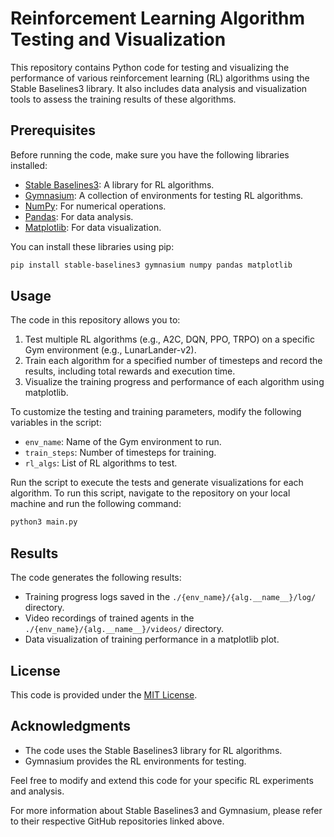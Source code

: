 # Reinforcement Learning Algorithm Testing and Visualization

This repository contains Python code for testing and visualizing the performance of various reinforcement learning (RL) algorithms using the Stable Baselines3 library. It also includes data analysis and visualization tools to assess the training results of these algorithms.

## Prerequisites

Before running the code, make sure you have the following libraries installed:

- [Stable Baselines3](https://github.com/DLR-RM/stable-baselines3): A library for RL algorithms.
- [Gymnasium](https://github.com/DLR-RM/gymnasium): A collection of environments for testing RL algorithms.
- [NumPy](https://numpy.org/): For numerical operations.
- [Pandas](https://pandas.pydata.org/): For data analysis.
- [Matplotlib](https://matplotlib.org/): For data visualization.

You can install these libraries using pip:

```bash
pip install stable-baselines3 gymnasium numpy pandas matplotlib
```

## Usage

The code in this repository allows you to:

1. Test multiple RL algorithms (e.g., A2C, DQN, PPO, TRPO) on a specific Gym environment (e.g., LunarLander-v2).
2. Train each algorithm for a specified number of timesteps and record the results, including total rewards and execution time.
3. Visualize the training progress and performance of each algorithm using matplotlib.

To customize the testing and training parameters, modify the following variables in the script:

- `env_name`: Name of the Gym environment to run.
- `train_steps`: Number of timesteps for training.
- `rl_algs`: List of RL algorithms to test.

Run the script to execute the tests and generate visualizations for each algorithm. To run this script, navigate to the repository on your local machine and run the following command:

```bash
python3 main.py
```

## Results

The code generates the following results:

- Training progress logs saved in the `./{env_name}/{alg.__name__}/log/` directory.
- Video recordings of trained agents in the `./{env_name}/{alg.__name__}/videos/` directory.
- Data visualization of training performance in a matplotlib plot.

## License

This code is provided under the [MIT License](LICENSE).

## Acknowledgments

- The code uses the Stable Baselines3 library for RL algorithms.
- Gymnasium provides the RL environments for testing.

Feel free to modify and extend this code for your specific RL experiments and analysis.

For more information about Stable Baselines3 and Gymnasium, please refer to their respective GitHub repositories linked above.
